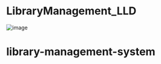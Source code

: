# LibraryManagement_LLD

![image](https://github.com/gmanohar21/LibraryManagement_LLD/assets/66511367/228c51e9-fad1-4926-8a88-63cb789d027f)
# library-management-system
